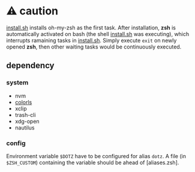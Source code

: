 # :warning: caution

[install.sh](install.sh) installs oh-my-zsh as the first task. After installation, **zsh** is automatically activated on bash (the shell [install.sh](install.sh) was executing), which interrupts ramaining tasks in [install.sh](install.sh). Simply execute `exit` on newly opened **zsh**, then other waiting tasks would be continuously executed.

## dependency

### system

* nvm
* [colorls](https://translate.google.com/translate?hl=ko&sl=en&u=https://github.com/athityakumar/colorls&prev=search)
* xclip
* trash-cli
* xdg-open
* nautilus

### config

Environment variable `$DOTZ` have to be configured for alias `dotz`. A file (in `$ZSH_CUSTOM`) containing the variable should be ahead of [aliases.zsh].